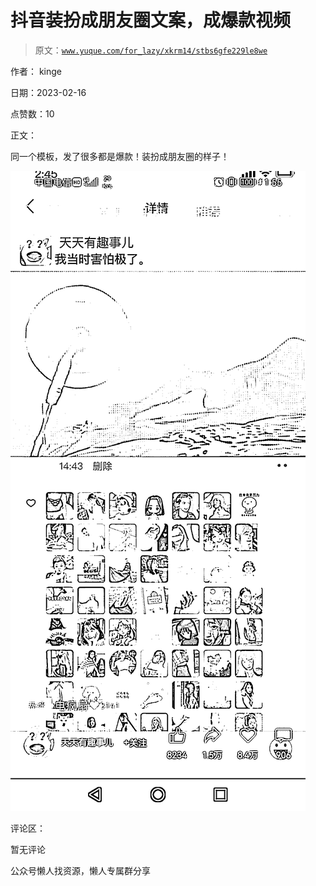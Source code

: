 # 抖音装扮成朋友圈文案，成爆款视频

> 原文：[`www.yuque.com/for_lazy/xkrm14/stbs6gfe229le8we`](https://www.yuque.com/for_lazy/xkrm14/stbs6gfe229le8we)

作者： kinge

日期：2023-02-16

点赞数：10

正文：

同一个模板，发了很多都是爆款！装扮成朋友圈的样子！

![](img/7c05b740efe6b10af027e64e6488aaf9.png)  

评论区：

暂无评论

公众号懒人找资源，懒人专属群分享

